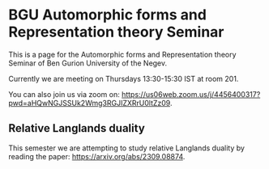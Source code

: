 # BGU Automorphic forms and Representation theory Seminar
This is a page for the Automorphic forms and Representation theory Seminar of Ben Gurion University of the Negev.

Currently we are meeting on Thursdays 13:30-15:30 IST at room 201.

You can also join us via zoom on:
https://us06web.zoom.us/j/4456400317?pwd=aHQwNGJSSUk2Wmg3RGJIZXRrU0ltZz09.

## Relative Langlands duality
This semester we are attempting to study relative Langlands duality by reading the paper:
https://arxiv.org/abs/2309.08874.

